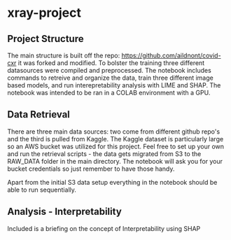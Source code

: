 # xray-project

## Project Structure
The main structure is built off the repo: https://github.com/aildnont/covid-cxr it was forked and modified. To bolster the training three different datasources were compiled and preprocessed.
The notebook includes commands to retreive and organize the data, train three different image based models, and run interepretability analysis with LIME
and SHAP. The notebook was intended to be ran in a COLAB environment with a GPU.

## Data Retrieval
There are three main data sources: two come from different github repo's and the third is pulled from Kaggle. The Kaggle dataset is particularly large so an 
AWS bucket was utilized for this project. Feel free to set up your own and run the retrieval scripts - the data gets migrated from S3 to the RAW_DATA folder in the main
directory. The notebook will ask you for your bucket credentials so just remember to have those handy.

Apart from the initial S3 data setup everything in the notebook should be able to run sequentially.

## Analysis - Interpretability
Included is a briefing on the concept of Interpretability using SHAP

